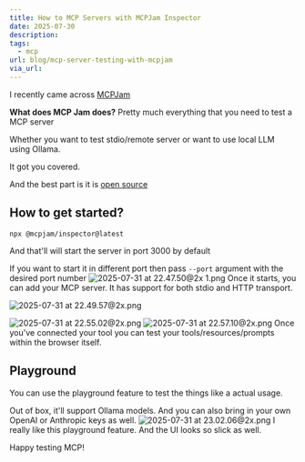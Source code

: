 ```yaml
---
title: How to MCP Servers with MCPJam Inspector
date: 2025-07-30
description: 
tags:
  - mcp
url: blog/mcp-server-testing-with-mcpjam
via_url:
---
```

I recently came across [MCPJam](https://www.mcpjam.com/)

**What does MCP Jam does?**
Pretty much everything that you need to test a MCP server

Whether you want to test stdio/remote server or want to use local LLM using Ollama. 

It got you covered.

And the best part is it is [open source](https://github.com/MCPJam/inspector)
## How to get started?

```shell
npx @mcpjam/inspector@latest
```

And that'll will start the server in port 3000 by default

If you want to start it in different port then pass `--port`  argument with the desired port number
![2025-07-31 at 22.47.50@2x 1.png](/images/2025-07-31-at-22.47.50-at-2x-1.png)
Once it starts, you can add your MCP server. It has support for both stdio and HTTP transport.

![2025-07-31 at 22.49.57@2x.png](/images/2025-07-31-at-22.49.57-at-2x.png)

![2025-07-31 at 22.55.02@2x.png](/images/2025-07-31-at-22.55.02-at-2x.png)
![2025-07-31 at 22.57.10@2x.png](/images/2025-07-31-at-22.57.10-at-2x.png)
Once you've connected your tool you can test your tools/resources/prompts within the browser itself.

## Playground
You can use the playground feature to test the things like a actual usage. 

Out of box, it'll support Ollama models. And you can also bring in your own OpenAI or Anthropic keys as well.
![2025-07-31 at 23.02.06@2x.png](/images/2025-07-31-at-23.02.06-at-2x.png)
I really like this playground feature. And the UI looks so slick as well.

Happy testing MCP!